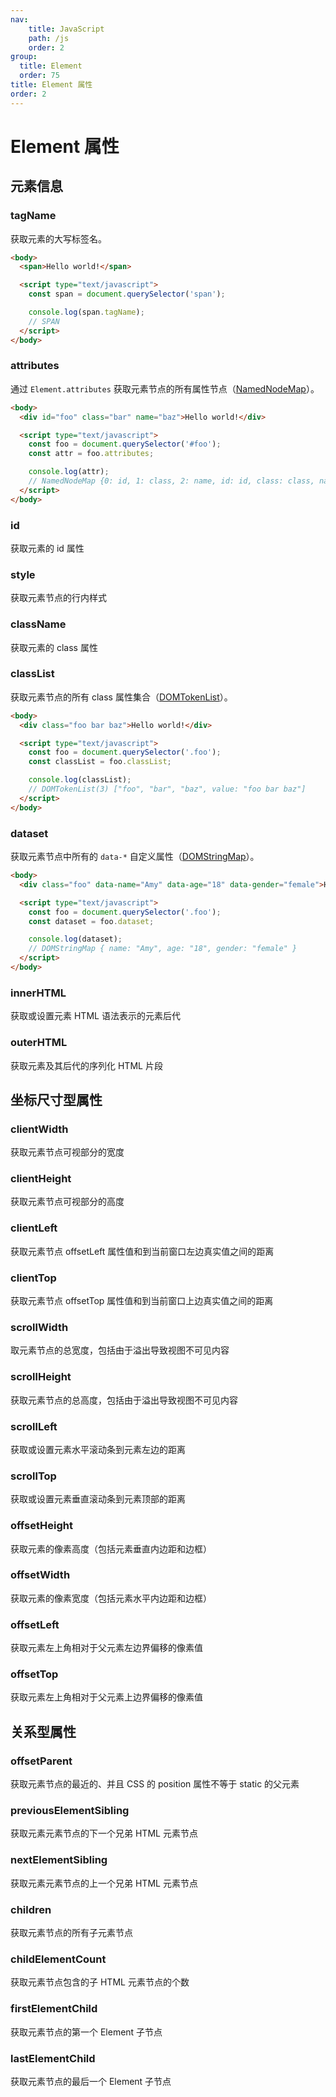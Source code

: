 ```yaml
---
nav:
    title: JavaScript
    path: /js
    order: 2
group:
  title: Element
  order: 75
title: Element 属性
order: 2
---
```


# Element 属性

## 元素信息

### tagName

获取元素的大写标签名。

```html
<body>
  <span>Hello world!</span>

  <script type="text/javascript">
    const span = document.querySelector('span');

    console.log(span.tagName);
    // SPAN
  </script>
</body>
```

### attributes

通过 `Element.attributes` 获取元素节点的所有属性节点（[NamedNodeMap](../node/named-node-map)）。

```html
<body>
  <div id="foo" class="bar" name="baz">Hello world!</div>

  <script type="text/javascript">
    const foo = document.querySelector('#foo');
    const attr = foo.attributes;

    console.log(attr);
    // NamedNodeMap {0: id, 1: class, 2: name, id: id, class: class, name: name, length: 3}
  </script>
</body>
```

### id

获取元素的 id 属性

### style

获取元素节点的行内样式

### className

获取元素的 class 属性

### classList

获取元素节点的所有 class 属性集合（[DOMTokenList](../node/dom-token-list)）。

```html
<body>
  <div class="foo bar baz">Hello world!</div>

  <script type="text/javascript">
    const foo = document.querySelector('.foo');
    const classList = foo.classList;

    console.log(classList);
    // DOMTokenList(3) ["foo", "bar", "baz", value: "foo bar baz"]
  </script>
</body>
```

### dataset

获取元素节点中所有的 `data-*` 自定义属性（[DOMStringMap]()）。

```html
<body>
  <div class="foo" data-name="Amy" data-age="18" data-gender="female">Hello world!</div>

  <script type="text/javascript">
    const foo = document.querySelector('.foo');
    const dataset = foo.dataset;

    console.log(dataset);
    // DOMStringMap { name: "Amy", age: "18", gender: "female" }
  </script>
</body>
```

### innerHTML

获取或设置元素 HTML 语法表示的元素后代

### outerHTML

获取元素及其后代的序列化 HTML 片段

## 坐标尺寸型属性

### clientWidth

获取元素节点可视部分的宽度

### clientHeight

获取元素节点可视部分的高度

### clientLeft

获取元素节点 offsetLeft 属性值和到当前窗口左边真实值之间的距离

### clientTop

获取元素节点 offsetTop 属性值和到当前窗口上边真实值之间的距离

### scrollWidth

取元素节点的总宽度，包括由于溢出导致视图不可见内容

### scrollHeight

获取元素节点的总高度，包括由于溢出导致视图不可见内容

### scrollLeft

获取或设置元素水平滚动条到元素左边的距离

### scrollTop

获取或设置元素垂直滚动条到元素顶部的距离

### offsetHeight

获取元素的像素高度（包括元素垂直内边距和边框）

### offsetWidth

获取元素的像素宽度（包括元素水平内边距和边框）

### offsetLeft

获取元素左上角相对于父元素左边界偏移的像素值

### offsetTop

获取元素左上角相对于父元素上边界偏移的像素值

## 关系型属性

### offsetParent

获取元素节点的最近的、并且 CSS 的 position 属性不等于 static 的父元素

### previousElementSibling

获取元素元素节点的下一个兄弟 HTML 元素节点

### nextElementSibling

获取元素元素节点的上一个兄弟 HTML 元素节点

### children

获取元素节点的所有子元素节点

### childElementCount

获取元素节点包含的子 HTML 元素节点的个数

### firstElementChild

获取元素节点的第一个 Element 子节点

### lastElementChild

获取元素节点的最后一个 Element 子节点
